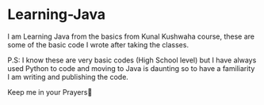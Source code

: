# Learning-Java

I am Learning Java from the basics from Kunal Kushwaha course, these are some of the basic code I wrote after taking the classes.

P.S: I know these are very basic codes (High School level) but I have always used Python to code and moving to Java is daunting so to have a familiarity I am writing and publishing the code.

Keep me in your Prayers🙏
